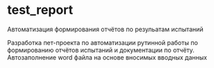 # test_report
Автоматизация формирования отчётов по резульатам испытаний

Разработка пет-проекта по автоматизации рутинной работы по формированию отчётов испытаний и документации по отчёту. 
Автозаполнение word файла на основе вносимых вводных данных
